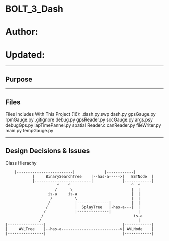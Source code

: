 # BOLT_3_Dash
# Author:
# Updated:

--------------------
Purpose
--------------------


--------------------
Files
--------------------
Files Includes With This Project (16):
.dash.py.swp    dash.py           gpsGauge.py         rpmGauge.py
.gitignore      debug.py          gpsReader.py        socGauge.py
args.psy        debugGps.py       lapTimePannel.py    spatial Reader.c
canReader.py    fileWriter.py     main.py             tempGauge.py



-------------------------
Design Decisions & Issues
-------------------------



Class Hierachy

		|-------------------------|             |------------|
                |     BinarySearchTree    |--has-a----->|   BSTNode  |
                |-------------------------|             |------------|
                           ^    ^                           ^  ^
                          /      \                          |  |
                       is-a     is-a                        |  |
                        /          \                        |  |
                       /           |--------------|         |  |
                      /            |  SplayTree   |-has-a---|  |
                     /             |--------------|            |
                    /                                        is-a 
                   /                                           |
    |----------------|                                  |------------|
    |     AVLTree    |--has-a-------------------------->| AVLNode    |
    |----------------|                                  |------------|
   
